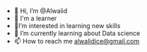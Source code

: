 - 👋 Hi, I’m @Alwalid
- 👀 I'm a learner
- 🌱I’m interested in learning new skills
- 💞️  I’m currently learning about Data science
- 📫 How to reach me alwalidice@gmail.com

<!---
Alwalid is a ✨ special ✨ repository because its `README.md` (this file) appears on your GitHub profile.
You can click the Preview link to take a look at your changes.
--->
